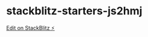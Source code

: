 # stackblitz-starters-js2hmj

[Edit on StackBlitz ⚡️](https://stackblitz.com/edit/stackblitz-starters-js2hmj)